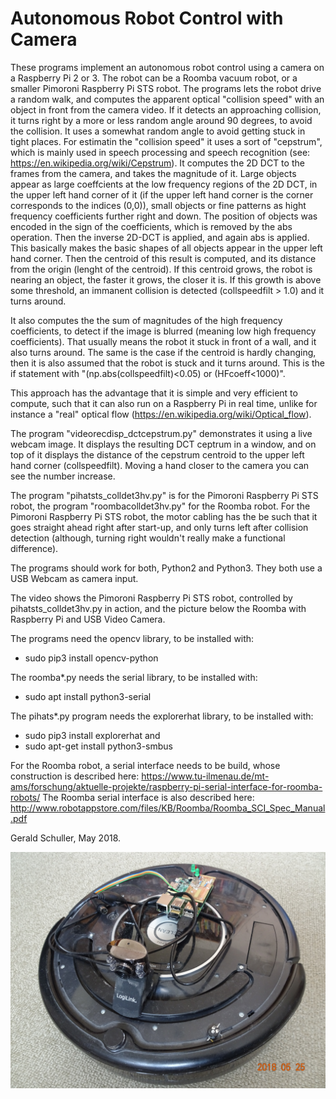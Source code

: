 # Autonomous Robot Control with Camera

These programs implement an autonomous robot control using a camera on a Raspberry Pi 2 or 3. The robot can be a Roomba vacuum robot, or a smaller Pimoroni Raspberry Pi STS robot. 
The programs lets the robot drive a random walk, and computes the apparent optical "collision speed" with an object in front from the camera video. If it detects an approaching collision, it turns right by a more or less random angle around 90 degrees, to avoid the collision. It uses a somewhat random angle to avoid getting stuck in tight places.
For estimatin the "collision speed" it uses a sort of "cepstrum", which is mainly used in speech processing and speech recognition (see: https://en.wikipedia.org/wiki/Cepstrum). It computes the 2D DCT to the frames from the camera, and takes the magnitude of it. Large objects appear as large coeffcients at the low frequency regions of the 2D DCT, in the upper left hand corner of it (if the upper left hand corner is the corner corresponds to the indices (0,0)), small objects or fine patterns as hight frequency coefficients further right and down. The position of objects was encoded in the sign of the coefficients, which is removed by the abs operation. Then the inverse 2D-DCT is applied, and again abs is applied. This basically makes the basic shapes of all objects appear in the upper left hand corner. Then the centroid of this result is computed, and its distance from the origin (lenght of the centroid). If this centroid grows, the robot is nearing an object, the faster it grows, the closer it is. If this growth is above some threshold, an immanent collision is detected (collspeedfilt > 1.0) and it turns around.

It also computes the the sum of magnitudes of the high frequency coefficients, to detect if the image is blurred (meaning low high frequency coefficients). That usually means the robot it stuck in front of a wall, and it also turns around. The same is the case if the centroid is hardly changing, then it is also assumed that the robot is stuck and it turns around. This is the if statement with "(np.abs(collspeedfilt)<0.05) or (HFcoeff<1000)".

This approach has the advantage that it is simple and very efficient to compute, such that it can also run on a Raspberry Pi in real time, unlike for instance a "real" optical flow (https://en.wikipedia.org/wiki/Optical_flow).

The program "videorecdisp_dctcepstrum.py" demonstrates it using a live webcam image. It displays the resulting DCT ceptrum in a window, and on top of it displays the distance of the cepstrum centroid to the upper left hand corner (collspeedfilt). Moving a hand closer to the camera you can see the number increase.

The program "pihatsts_colldet3hv.py" is for the Pimoroni Raspberry Pi STS robot, the program "roombacolldet3hv.py" for the Roomba robot.
For the Pimoroni Raspberry Pi STS robot, the motor cabling has the be such that it goes straight ahead right after start-up, and only turns left after collision detection (although, turning right wouldn't really make a functional difference).

The programs should work for both, Python2 and Python3. They both use a USB Webcam as camera input.

The video shows the Pimoroni Raspberry Pi STS robot, controlled by pihatsts_colldet3hv.py in action, and the picture below the Roomba with Raspberry Pi and USB Video Camera.

The programs need the opencv library, to be installed with:
* sudo pip3 install opencv-python

The roomba*.py needs the serial library, to be installed with:
* sudo apt install python3-serial

The pihats*.py program needs the explorerhat library, to be installed with:
* sudo pip3 install explorerhat
and 
* sudo apt-get install python3-smbus

For the Roomba robot, a serial interface needs to be build, whose construction is described here:
https://www.tu-ilmenau.de/mt-ams/forschung/aktuelle-projekte/raspberry-pi-serial-interface-for-roomba-robots/
The Roomba serial interface is also described here:
http://www.robotappstore.com/files/KB/Roomba/Roomba_SCI_Spec_Manual.pdf

Gerald Schuller, May 2018.

![Picture of Roomba with Raspberry Pi and USB Video Camera](roombaWithRaspi.JPG "Picture of Roomba with Raspberry Pi and USB Video Camera")


